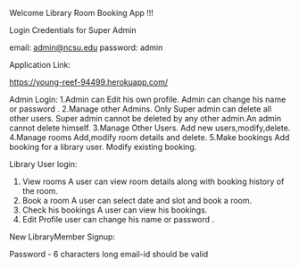 Welcome Library Room Booking App !!!
	
Login Credentials for Super Admin

email: admin@ncsu.edu
password: admin

Application Link:

https://young-reef-94499.herokuapp.com/


Admin Login:
1.Admin can Edit his own profile.
	Admin can change his name or password .
2.Manage other Admins.
	Only Super admin can delete all other users. Super admin cannot be deleted by any other admin.An admin cannot delete himself.
3.Manage Other Users.
	Add new users,modify,delete.
4.Manage rooms
	Add,modify room details and delete.
5.Make bookings
	Add booking for a library user. Modify existing booking.
	
Library User login:
1. View rooms
	A user can view room details along with booking history of the room.
2. Book a room
	A user can select date and slot and book a room.
3. Check his bookings
	A user can view his bookings.
4. Edit Profile
	user can change his name or password .
  
  
New LibraryMember Signup:

Password - 6 characters long
email-id should be valid
